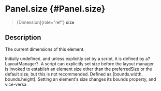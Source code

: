 Panel.size {#Panel.size}
==========

> [Dimension]{role="ref"} **size**

Description
-----------

The current dimensions of this element.

Initially undefined, and unless explicitly set by a script, it is
defined by a?LayoutManager?. A script can explicitly set size before the
layout manager is invoked to establish an element size other than the
preferredSize or the default size, but this is not recommended. Defined
as \[bounds.width, bounds.height\]. Setting an element\'s size changes
its bounds property, and vice-versa.
